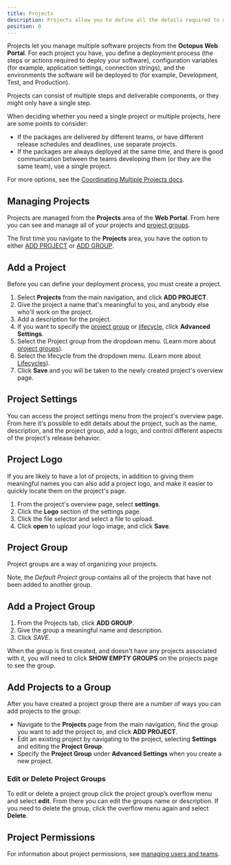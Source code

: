 ```yaml
---
title: Projects
description: Projects allow you to define all the details required to deploy a project including the steps to run and variables to configure it.
position: 0
---
```


Projects let you manage multiple software projects from the **Octopus Web Portal**. For each project you have, you define a deployment process (the steps or actions required to deploy your software), configuration variables (for example, application settings, connection strings), and the environments the software will be deployed to (for example, Development, Test, and Production).

Projects can consist of multiple steps and deliverable components, or they might only have a single step.

When deciding whether you need a single project or multiple projects, here are some points to consider:

- If the packages are delivered by different teams, or have different release schedules and deadlines, use separate projects.
- If the packages are always deployed at the same time, and there is good communication between the teams developing them (or they are the same team), use a single project.

For more options, see the [Coordinating Multiple Projects docs](/docs/deployment-process/projects/coordinating-multiple-projects/index.md).

## Managing Projects

Projects are managed from the **Projects** area of the **Web Portal**. From here you can see and manage all of your projects and [project groups](/docs/deployment-process/projects/index.md#project-groups).

The first time you navigate to the **Projects** area, you have the option to either [ADD PROJECT](/docs/deployment-process/projects/index.md#add-a-project) or [ADD GROUP](/docs/deployment-process/projects/index.md#add-a-project-group).

## Add a Project

Before you can define your deployment process, you must create a project.

1. Select **Projects** from the main navigation, and click **ADD PROJECT**.
1. Give the project a name that's meaningful to you, and anybody else who'll work on the project.
1. Add a description for the project.
1. If you want to specify the [project group](/docs/deployment-process/projects/index.md#project-group) or [lifecycle](/docs/deployment-process/lifecycles/index.md), click **Advanced Settings**.
1. Select the Project group from the dropdown menu. (Learn more about [project groups](/docs/deployment-process/projects/index.md#project-group)).
1. Select the lifecycle from the dropdown menu. (Learn more about [Lifecycles](/docs/deployment-process/lifecycles/index.md)).
1. Click **Save** and you will be taken to the newly created project's overview page.

## Project Settings

You can access the project settings menu from the project's overview page. From here it's possible to edit details about the project, such as the name, description, and the project group, add a logo, and control different aspects of the project's release behavior.

## Project Logo

If you are likely to have a lot of projects, in addition to giving them meaningful names you can also add a project logo, and make it easier to quickly locate them on the project's page.

1. From the project's overview page, select **settings**.
2. Click the **Logo** section of the settings page.
3. Click the file selector and select a file to upload.
4. Click **open** to upload your logo image, and click **Save**.


## Project Group

Project groups are a way of organizing your projects.

Note, the *Default Project* group contains all of the projects that have not been added to another group.

## Add a Project Group

1. From the Projects tab, click **ADD GROUP**.
1. Give the group a meaningful name and description.
1. Click *SAVE*.

When the group is first created, and doesn't have any projects associated with it, you will need to click **SHOW EMPTY GROUPS** on the projects page to see the group.

## Add Projects to a Group

After you have created a project group there are a number of ways you can add projects to the group:

- Navigate to the **Projects** page from the main navigation, find the group you want to add the project to, and click **ADD PROJECT**.
- Edit an existing project by navigating to the project, selecting **Settings** and editing the **Project Group**.
- Specify the **Project Group** under **Advanced Settings** when you create a new project.

### Edit or Delete Project Groups

To edit or delete a project group click the project group’s overflow menu and select **edit**. From there you can edit the groups name or description. If you need to delete the group, click the overflow menu again and select **Delete**.

## Project Permissions

For information about project permissions, see [managing users and teams](/docs/administration/managing-users-and-teams/index.md).
